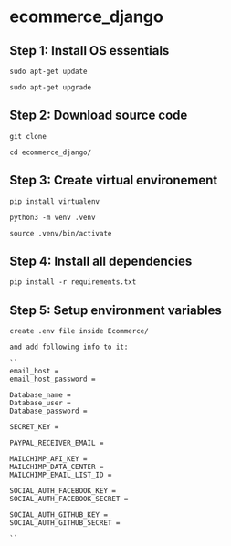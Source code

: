 # ecommerce_django

## Step 1: Install OS essentials 

    sudo apt-get update

    sudo apt-get upgrade

## Step 2: Download source code
 
    git clone 

    cd ecommerce_django/

## Step 3: Create virtual environement

    pip install virtualenv

    python3 -m venv .venv

    source .venv/bin/activate

## Step 4: Install all dependencies

    pip install -r requirements.txt

## Step 5: Setup environment variables 

    create .env file inside Ecommerce/

    and add following info to it:

    ``
    email_host = 
    email_host_password = 

    Database_name = 
    Database_user = 
    Database_password = 

    SECRET_KEY = 

    PAYPAL_RECEIVER_EMAIL = 

    MAILCHIMP_API_KEY = 
    MAILCHIMP_DATA_CENTER = 
    MAILCHIMP_EMAIL_LIST_ID = 

    SOCIAL_AUTH_FACEBOOK_KEY = 
    SOCIAL_AUTH_FACEBOOK_SECRET = 

    SOCIAL_AUTH_GITHUB_KEY = 
    SOCIAL_AUTH_GITHUB_SECRET = 

    ``


